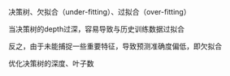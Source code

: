 决策树、欠拟合（under-fitting）、过拟合（over-fitting）

当决策树的depth过深，容易导致与历史训练数据过拟合

反之，由于未能捕捉一些重要特征，导致预测准确度偏低，即欠拟合

优化决策树的深度、叶子数

